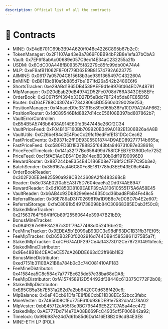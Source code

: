 ```yaml
---
description: Official list of all the contracts
---
```


# 📗 Contracts

* MINE: 0xE4d8701C69b3B94A620ff048e4226C895b67b2c0;
* TokenManager: 0x2F1107Aa43eBa7869F0BB94bF2B8e1efa37bCbA3
* Vault: 0x7EF6f8abAc00689e057C9ec14E34aC232255a2fb
* USDM: 0x6CdC00A448fB093575f82279c85fc99db00A74A4
* MLP: 0xeF9afB11062F8F0f779D62E9B81574792A623775
* AllMINE: 0x06177a05704C8156f8b3ae9391365497C432260A
* BnMINE: 0xB811Bc810a5b885d7be1B71fd26a542b2486E6f6
* ShortsTracker: 0xe29ABd1B65DB4539AEF9d1e9976f464ED7A48781
* MlpManager: 0xD20dEab29dB49742D52Fe0708d766A343DE58EFe
* OrderBook: 0x2C97f5f4394b33D27D5eBdc78F24b5da8FE85D5B
* Router: 0xD64F788C43074e77342806cBD5560d029028e253;
* PositionManager: 0xf4badeD9e331915c89c065b36Fa10D79A2AAF662;
* PositionRouter: 0x1dC89546Bfd8827d14ccE56108B397bd807862b7;
* VaultErrorController: 0xB54B5A5746b6408A914E60fd3547445e26Cf2C34
* VaultPriceFeed: 0xF04B10F160Bb709920B349A0182E1306B26a4A8B
* VaultUtils: 0xC26bef84c0E4FbcCc29fcf9edFefE131DCcCec62
* FastPriceEvents: 0xB9371c2fFDE93055018744D9AED89277714b655a;
* FastPriceFeed: 0xd580FD6D1E3788835f643bfa9467310B7e338618;
* PriceFeedTimelock: 0x141a32f77Bc656499d758fCFEB7E1390De1e7252
* PriceFeed: 0xc15fAE1AdCE641Dd9b14ed8D30b0df19190096E0
* RewardRouter: 0x887244beE354B4D1B6E08e776Bf2CfEF7C95b3e2;
* BatchSender: 0x356167aaf46C80Fe8E1817785d3EE943E08c644b
* OrderBookReader: 0x302F20EE3e825590a928CB243608A2f848336BcB
* Reader: 0x8c03AE02f0a5EA3f75D7604eaeFa2Dd074AE8947
* RewardReader: 0x0d1C850D8109EAEF39cA310610555175A6A58E45
* VaultReader: 0xb6AB4c92Db829e6ee46350cd36bad8FbB4Fe48c5
* ReferralReader: 0x06E789aD3f70269819a1D9B8c7eD0BD7b4E2e607;
* ReferralStorage: 0xfaC8091b5491738098b84C30968385EDab3f50c8;
* StakedMineTracker: 0x21563764F5641ffCb89f25560644e39947B21bE0;
* BonusMineTracker: 0x0849267e99F3A297c301f79477468d0524f6be20;
* FeeMineTracker: 0x9EDEA5b1E099aB93DC3e98dF63DC1B31fb3FEf05;
* FeeMlpTracker: 0xD65B02F0f0202916d744DB9458538611275B5a7f;
* StakedMlpTracker: 0xdCF674ADF297Ce4a14373D12Ce7872A1491bfec5;
* StakedMineDistributor: 0x9Ee48B184CEACeCE57dA26DDE663dC3ff96b11E2
* BonusMineDistributor: 0xed7151b3110BA21B8a784b0c3c74C081410AF183
* FeeMineDistributor: 0x41584ea5C8c584c7a777Bc625de57e38ba68dDA8;
* FeeMlpDistributor: 0xfA157458912D54492df38448c613375C772F2b08;
* StakedMlpDistributor: 0xE85CB5a3b7E531a282d7a2bb6420C0d638f420e6;
* MlpBalance: 0x0eF4Dcb91DfaFE8fB8CcbE11D38EEc52bcc3febc
* MineVester: 0x7495608CfEc775F610b936DE91e7582daAC78A02
* MlpVester: 0xbE45712eA55f3e9BC795449E5221C7A5a44cc472
* StakedMlp: 0xAE777Dd714e70A08B669FcC4935df5F006842a92;
* Timelock: 0x99b987e24d7d61b85d6Da1416Ef8B209cdB4E3E8
* MINE-ETH LP (POL):
